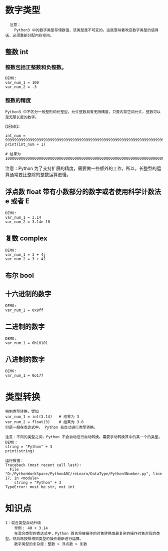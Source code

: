 # 数字类型
```
  注意：
  	Python3 中的数字类型存储数值，该类型是不可变的。这就意味着改变数字类型的值得话，必须重新分配内存空间。
```
## 整数 int
### 整数包括正整数和负整数。
	DEMO:
	var_num_1 = 100
	var_num_2 = -3

### 整数的精度
	Python3 中不区分一般整形和长整型。允许整数具有无限精度，只要内存空间允许，整数可以是无限长度的数字。
  DEMO:
  ```
  int_num = 9999999999999999999999999999999999999999999999999999999999999999999999999999999999999
  print(int_num + 1)

  # 结果为 10000000000000000000000000000000000000000000000000000000000000000000000000000000000000
  ```
  注意：Python 为了支持扩展的精度，需要做一些额外的工作，所以，长整型的运算通常要比整除的整数运算更慢。

## 浮点数 float 带有小数部分的数字或者使用科学计数法 e 或者 E
	DEMO:
	var_num_1 = 3.14
	var_num_2 = 3.14e-10

## 复数 complex
	DEMO:
	var_num_1 = 3 + 4j
	var_num_2 = 3 + 4J

## 布尔 bool


## 十六进制的数字
	DEMO:
	var_num_1 = 0x9ff

## 二进制的数字
	DEMO:
	var_num_1 = 0b10101

## 八进制的数字
	DEMO:
	var_num_1 = 0o177

# 类型转换
	强制类型转换，譬如
	var_num_1 = int(3.14)   # 结果为 3
	var_num_2 = float(3)	# 结果为 3.0
	但是一般在表达式中， Python 会自动进行类型转换。

	注意：不同的类型之间，Python 不会自动进行自动转换。需要手动转换其中的某一个的类型。
	DEMO：
	string = "Python" + 3
	print(string)

	运行报错：
	Traceback (most recent call last):
	  File "D:/PythonWorkSpace/PythonABC/reLearn/DataType/Python3Number.py", line 17, in <module>
		string = "Python" + 3
	TypeError: must be str, not int

# 知识点
	1：混合类型自动升级
		举例： 40 + 3.14
		在混合类型的表达式中，Python 首先将被操作的对象转换成最复杂的操作对象对应的类型。然后再按照相同类型的操作最新进行运算。
		数字类型的复杂度：整数 > 浮点数 > 复数
